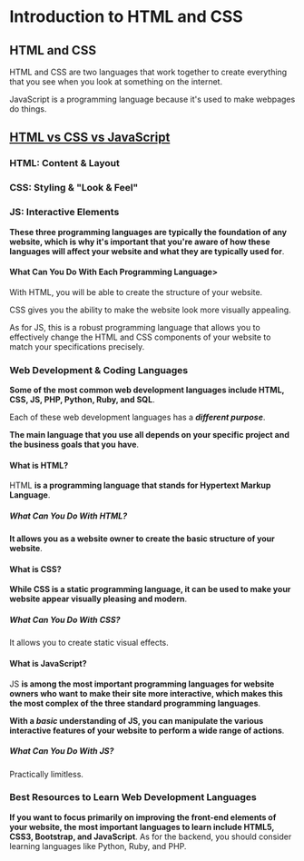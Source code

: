 # Introduction to HTML and CSS

## HTML and CSS

HTML and CSS are two languages that work together to create everything that you
see when you look at something on the internet.

JavaScript is a programming language because it's used to make webpages do things.

## [HTML vs CSS vs JavaScript](https://www.brytdesigns.com/html-css-javascript-whats-the-difference)

### HTML: Content & Layout

### CSS: Styling & "Look & Feel"

### JS: Interactive Elements

**These three programming languages are typically the foundation of any website,
which is why it's important that you're aware of how these languages will affect
your website and what they are typically used for**.

#### What Can You Do With Each Programming Language>

With HTML, you will be able to create the structure of your website.

CSS gives you the ability to make the website look more visually appealing.

As for JS, this is a robust programming language that allows you to effectively
change the HTML and CSS components of your website to match your specifications precisely.

### Web Development & Coding Languages

**Some of the most common web development languages include HTML, CSS, JS, PHP,
Python, Ruby, and SQL**.

Each of these web development languages has a **_different purpose_**.

**The main language that you use all depends on your specific project and the
business goals that you have**.

#### What is HTML?

HTML **is a programming language that stands for Hypertext Markup Language**.

##### What Can You Do With HTML?

**It allows you as a website owner to create the basic structure of your website**.

#### What is CSS?

**While CSS is a static programming language, it can be used to make your website
appear visually pleasing and modern**.

##### What Can You Do With CSS?

It allows you to create static visual effects.

#### What is JavaScript?

JS **is among the most important programming languages for website owners who
want to make their site more interactive, which makes this the most complex of
the three standard programming languages**.

**With a _basic_ understanding of JS, you can manipulate the various interactive
features of your website to perform a wide range of actions**.

##### What Can You Do With JS?

Practically limitless.

### Best Resources to Learn Web Development Languages

**If you want to focus primarily on improving the front-end elements of your
website, the most important languages to learn include HTML5, CSS3, Bootstrap,
and JavaScript**. As for the backend, you should consider learning languages like
Python, Ruby, and PHP.
